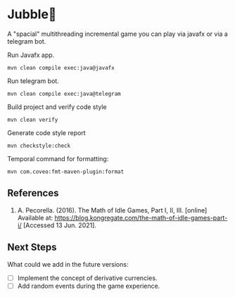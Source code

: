 # Jubble🚀
A "spacial" multithreading incremental game you can play via javafx or via a telegram bot.

Run Javafx app.
````
mvn clean compile exec:java@javafx
````

Run telegram bot.
````
mvn clean compile exec:java@telegram
````

Build project and verify code style
````
mvn clean verify
````

Generate code style report
````
mvn checkstyle:check
````

Temporal command for formatting:
````
mvn com.coveo:fmt-maven-plugin:format
````

## References
1. A. Pecorella. (2016). The Math of Idle Games, Part I, II, III. [online] Available at: https://blog.kongregate.com/the-math-of-idle-games-part-i/ [Accessed 13 Jun. 2021].

## Next Steps
What could we add in the future versions:
- [ ] Implement the concept of derivative currencies.
- [ ] Add random events during the game experience.
